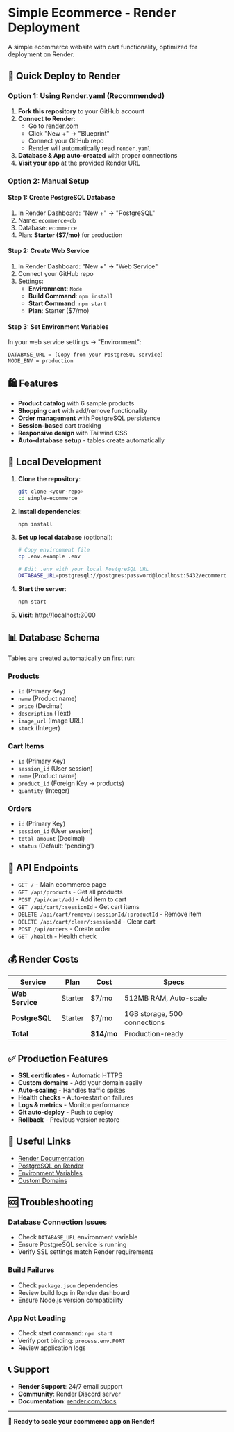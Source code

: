 # Simple Ecommerce - Render Deployment

A simple ecommerce website with cart functionality, optimized for deployment on Render.

## 🚀 Quick Deploy to Render

### Option 1: Using Render.yaml (Recommended)

1. **Fork this repository** to your GitHub account
2. **Connect to Render**:
   - Go to [render.com](https://render.com)
   - Click "New +" → "Blueprint"
   - Connect your GitHub repo
   - Render will automatically read `render.yaml`
3. **Database & App auto-created** with proper connections
4. **Visit your app** at the provided Render URL

### Option 2: Manual Setup

#### Step 1: Create PostgreSQL Database
1. In Render Dashboard: "New +" → "PostgreSQL"
2. Name: `ecommerce-db`
3. Database: `ecommerce` 
4. Plan: **Starter ($7/mo)** for production

#### Step 2: Create Web Service
1. In Render Dashboard: "New +" → "Web Service"
2. Connect your GitHub repo
3. Settings:
   - **Environment**: `Node`
   - **Build Command**: `npm install`
   - **Start Command**: `npm start`
   - **Plan**: Starter ($7/mo)

#### Step 3: Set Environment Variables
In your web service settings → "Environment":
```
DATABASE_URL = [Copy from your PostgreSQL service]
NODE_ENV = production
```

## 🛍️ Features

- **Product catalog** with 6 sample products
- **Shopping cart** with add/remove functionality  
- **Order management** with PostgreSQL persistence
- **Session-based** cart tracking
- **Responsive design** with Tailwind CSS
- **Auto-database setup** - tables create automatically

## 🔧 Local Development

1. **Clone the repository**:
   ```bash
   git clone <your-repo>
   cd simple-ecommerce
   ```

2. **Install dependencies**:
   ```bash
   npm install
   ```

3. **Set up local database** (optional):
   ```bash
   # Copy environment file
   cp .env.example .env
   
   # Edit .env with your local PostgreSQL URL
   DATABASE_URL=postgresql://postgres:password@localhost:5432/ecommerce
   ```

4. **Start the server**:
   ```bash
   npm start
   ```

5. **Visit**: http://localhost:3000

## 📊 Database Schema

Tables are created automatically on first run:

### Products
- `id` (Primary Key)
- `name` (Product name)
- `price` (Decimal)
- `description` (Text)
- `image_url` (Image URL)
- `stock` (Integer)

### Cart Items  
- `id` (Primary Key)
- `session_id` (User session)
- `name` (Product name)
- `product_id` (Foreign Key → products)
- `quantity` (Integer)

### Orders
- `id` (Primary Key) 
- `session_id` (User session)
- `total_amount` (Decimal)
- `status` (Default: 'pending')

## 🎯 API Endpoints

- `GET /` - Main ecommerce page
- `GET /api/products` - Get all products
- `POST /api/cart/add` - Add item to cart
- `GET /api/cart/:sessionId` - Get cart items
- `DELETE /api/cart/remove/:sessionId/:productId` - Remove item
- `DELETE /api/cart/clear/:sessionId` - Clear cart
- `POST /api/orders` - Create order
- `GET /health` - Health check

## 💰 Render Costs

| Service | Plan | Cost | Specs |
|---------|------|------|-------|
| **Web Service** | Starter | $7/mo | 512MB RAM, Auto-scale |
| **PostgreSQL** | Starter | $7/mo | 1GB storage, 500 connections |
| **Total** | | **$14/mo** | Production-ready |

## ✅ Production Features

- **SSL certificates** - Automatic HTTPS
- **Custom domains** - Add your domain easily  
- **Auto-scaling** - Handles traffic spikes
- **Health checks** - Auto-restart on failures
- **Logs & metrics** - Monitor performance
- **Git auto-deploy** - Push to deploy
- **Rollback** - Previous version restore

## 🔗 Useful Links

- [Render Documentation](https://render.com/docs)
- [PostgreSQL on Render](https://render.com/docs/databases)
- [Environment Variables](https://render.com/docs/environment-variables)
- [Custom Domains](https://render.com/docs/custom-domains)

## 🆘 Troubleshooting

### Database Connection Issues
- Check `DATABASE_URL` environment variable
- Ensure PostgreSQL service is running
- Verify SSL settings match Render requirements

### Build Failures  
- Check `package.json` dependencies
- Review build logs in Render dashboard
- Ensure Node.js version compatibility

### App Not Loading
- Check start command: `npm start`
- Verify port binding: `process.env.PORT`
- Review application logs

## 📞 Support

- **Render Support**: 24/7 email support
- **Community**: Render Discord server
- **Documentation**: [render.com/docs](https://render.com/docs)

---

🎉 **Ready to scale your ecommerce app on Render!**
